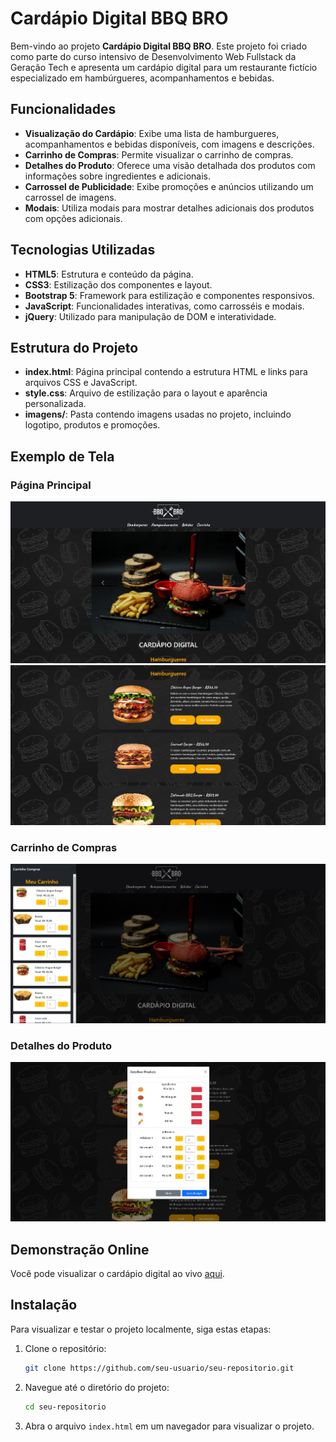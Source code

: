 # Cardápio Digital BBQ BRO

Bem-vindo ao projeto **Cardápio Digital BBQ BRO**. Este projeto foi criado como parte do curso intensivo de Desenvolvimento Web Fullstack da Geração Tech e apresenta um cardápio digital para um restaurante fictício especializado em hambúrgueres, acompanhamentos e bebidas.

## Funcionalidades

- **Visualização do Cardápio**: Exibe uma lista de hamburgueres, acompanhamentos e bebidas disponíveis, com imagens e descrições.
- **Carrinho de Compras**: Permite visualizar o carrinho de compras.
- **Detalhes do Produto**: Oferece uma visão detalhada dos produtos com informações sobre ingredientes e adicionais.
- **Carrossel de Publicidade**: Exibe promoções e anúncios utilizando um carrossel de imagens.
- **Modais**: Utiliza modais para mostrar detalhes adicionais dos produtos com opções adicionais.

## Tecnologias Utilizadas

- **HTML5**: Estrutura e conteúdo da página.
- **CSS3**: Estilização dos componentes e layout.
- **Bootstrap 5**: Framework para estilização e componentes responsivos.
- **JavaScript**: Funcionalidades interativas, como carrosséis e modais.
- **jQuery**: Utilizado para manipulação de DOM e interatividade.

## Estrutura do Projeto

- **index.html**: Página principal contendo a estrutura HTML e links para arquivos CSS e JavaScript.
- **style.css**: Arquivo de estilização para o layout e aparência personalizada.
- **imagens/**: Pasta contendo imagens usadas no projeto, incluindo logotipo, produtos e promoções.

## Exemplo de Tela

### Página Principal

![Página Principal](readme/home.jpg)
![Página Principal](readme/home-2.jpg)

### Carrinho de Compras

![Carrinho de Compras](readme/carrinho.jpg)

### Detalhes do Produto

![Detalhes do Produto](readme/detalhes.jpg)

## Demonstração Online

Você pode visualizar o cardápio digital ao vivo [aqui](https://cardapiodigital-duarte-gt.netlify.app/).

## Instalação

Para visualizar e testar o projeto localmente, siga estas etapas:

1. Clone o repositório:
   ```bash
   git clone https://github.com/seu-usuario/seu-repositorio.git
   ```

2. Navegue até o diretório do projeto:
   ```bash
   cd seu-repositorio
   ```

3. Abra o arquivo `index.html` em um navegador para visualizar o projeto.
